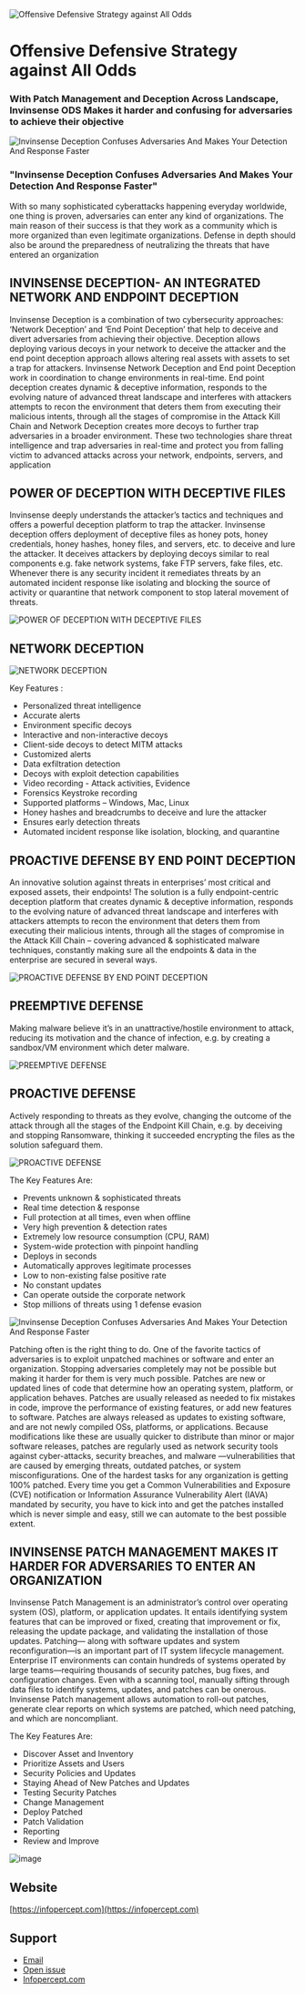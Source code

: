 <img  title="Offensive Defensive Strategy against All Odds" alt="Offensive Defensive Strategy against All Odds" src="https://user-images.githubusercontent.com/121154299/226807461-985810a2-5dc6-4385-a907-ee54e88f8b0f.png">

# Offensive Defensive Strategy against All Odds
### With Patch Management and Deception Across Landscape, Invinsense ODS Makes it harder and confusing for adversaries to achieve their objective

<img title="Invinsense Deception Confuses Adversaries And Makes Your Detection And Response Faster" alt="Invinsense Deception Confuses Adversaries And Makes Your Detection And Response Faster" src="https://user-images.githubusercontent.com/121154299/226610349-2036f8fd-8a7d-49df-81b8-6fac57c2f4b6.png">

### "Invinsense Deception Confuses Adversaries And Makes Your Detection And Response Faster"
With so many sophisticated cyberattacks happening everyday worldwide, one thing is proven, adversaries can enter any kind of organizations. The main reason of their success is that they work as a community which is more organized than even legitimate organizations. Defense in depth should also be around the preparedness of neutralizing the threats that have entered an organization

## INVINSENSE DECEPTION- AN INTEGRATED NETWORK AND ENDPOINT DECEPTION
Invinsense Deception is a combination of two cybersecurity approaches: ‘Network Deception’ and ‘End Point Deception’ that help to deceive and divert adversaries from achieving their objective. Deception allows deploying various decoys in your network to deceive the attacker and the end point deception approach allows altering real assets with assets to set a trap for attackers. Invinsense Network Deception and End point Deception work in coordination to change environments in real-time. End point deception creates dynamic & deceptive information, responds to the evolving nature of advanced threat landscape and interferes with attackers attempts to recon the environment that deters them from executing their malicious intents, through all the stages of compromise in the Attack Kill Chain and Network Deception creates more decoys to further trap adversaries in a broader environment. These two technologies share threat intelligence and trap adversaries in real-time and protect you from falling victim to advanced attacks across your network, endpoints, servers, and application

## POWER OF DECEPTION WITH DECEPTIVE FILES 
Invinsense deeply understands the attacker’s tactics and techniques and offers a powerful deception platform to trap the attacker. Invinsense deception offers deployment of deceptive files as honey pots, honey credentials, honey hashes, honey files, and servers, etc. to deceive and lure the attacker. It deceives attackers by deploying decoys similar to real components e.g. fake network systems, fake FTP servers, fake files, etc. Whenever there is any security incident it remediates threats by an automated incident response like isolating and blocking the source of activity or quarantine that network component to stop lateral movement of threats.

<img title="POWER OF DECEPTION WITH DECEPTIVE FILES" alt="POWER OF DECEPTION WITH DECEPTIVE FILES" src="https://user-images.githubusercontent.com/121154299/226610468-a46ce2b8-f67f-4ee8-92e5-275d166d303c.png">

## NETWORK DECEPTION

<img  title="NETWORK DECEPTION" alt="NETWORK DECEPTION" src="https://user-images.githubusercontent.com/121154299/226611389-c2fcf4b1-7f50-424a-bceb-453aae3b7786.png">


Key Features :
-	Personalized threat intelligence
-	Accurate alerts
-	Environment specific decoys
-	Interactive and non-interactive decoys
-	Client-side decoys to detect MITM attacks
-	Customized alerts
-	Data exfiltration detection
-	Decoys with exploit detection capabilities
-	Video recording - Attack activities, Evidence
-	Forensics Keystroke recording
-	Supported platforms – Windows, Mac, Linux
-	Honey hashes and breadcrumbs to deceive and lure the attacker
-	Ensures early detection threats
-	Automated incident response like isolation, blocking, and quarantine

## PROACTIVE DEFENSE BY END POINT DECEPTION 

An innovative solution against threats in enterprises’ most critical and exposed assets, their endpoints! The solution is a fully endpoint-centric deception platform that creates dynamic & deceptive information, responds to the evolving nature of advanced threat landscape and interferes with attackers attempts to recon the environment that deters them from executing their malicious intents, through all the stages of compromise in the Attack Kill Chain – covering advanced & sophisticated malware techniques, constantly making sure all the endpoints & data in the enterprise are secured in several ways.

<img  title="PROACTIVE DEFENSE BY END POINT DECEPTION" alt="PROACTIVE DEFENSE BY END POINT DECEPTION" src="https://user-images.githubusercontent.com/121154299/226610914-983ded57-3dfb-4e82-bbaf-12bda7be71d2.png">

## PREEMPTIVE DEFENSE 
Making malware believe it’s in an unattractive/hostile environment to attack, reducing its motivation and the chance of infection, e.g. by creating a sandbox/VM environment which deter malware.

<img  title="PREEMPTIVE DEFENSE" alt="PREEMPTIVE DEFENSE" src="https://user-images.githubusercontent.com/121154299/226611661-6c99028f-66db-4e6f-a5f6-7b63f8848c0d.png">


## PROACTIVE DEFENSE
Actively responding to threats as they evolve, changing the outcome of the attack through all the stages of the Endpoint Kill Chain, e.g. by deceiving and stopping Ransomware, thinking it succeeded encrypting the files as the solution safeguard them.

<img  title="PROACTIVE DEFENSE" alt="PROACTIVE DEFENSE" src="https://user-images.githubusercontent.com/121154299/226613813-6c91f228-8163-4eb1-bb7e-45d6f570c224.png">

The Key Features Are:
-	Prevents unknown & sophisticated threats
-	Real time detection & response
-	Full protection at all times, even when offline
-	Very high prevention & detection rates
-	Extremely low resource consumption (CPU, RAM)
-	System-wide protection with pinpoint handling
-	Deploys in seconds
-	Automatically approves legitimate processes
-	Low to non-existing false positive rate
-	No constant updates
-	Can operate outside the corporate network
-	Stop millions of threats using 1 defense evasion


<img title="Invinsense Deception Confuses Adversaries And Makes Your Detection And Response Faster" alt="Invinsense Deception Confuses Adversaries And Makes Your
Detection And Response Faster" src="https://user-images.githubusercontent.com/121154299/226612668-2eb34feb-6b8e-4025-938a-7014c2c56aac.png">

Patching often is the right thing to do. One of the favorite tactics of adversaries is to exploit unpatched machines or software and enter an organization. Stopping adversaries completely may not be possible but making it harder for them is very much possible. Patches are new or updated lines of code that determine how an operating system, platform, or application behaves. Patches are usually released as needed to fix mistakes in code, improve the performance of existing features, or add new features to software. Patches are always released as updates to existing software, and are not newly compiled OSs, platforms, or applications.
Because modifications like these are usually quicker to distribute than minor or major software releases, patches are regularly used as network security tools against cyber-attacks, security breaches, and malware —vulnerabilities that are caused by emerging threats, outdated patches, or system misconfigurations. One of the hardest tasks for any organization is getting 100% patched. Every time you get a Common Vulnerabilities and Exposure (CVE) notification or Information Assurance Vulnerability Alert (IAVA) mandated by security, you have to kick into and get the patches installed which is never simple and easy, still we can automate to the best possible extent.

## INVINSENSE PATCH MANAGEMENT MAKES IT HARDER FOR ADVERSARIES TO ENTER AN ORGANIZATION

Invinsense Patch Management is an administrator’s control over operating system (OS), platform, or application updates. It entails identifying system features that can be improved or fixed, creating that improvement or fix, releasing the update package, and validating the installation of those updates. Patching— along with software updates and system reconfiguration—is an important part of IT system lifecycle management. Enterprise IT environments can contain hundreds of systems operated by large teams—requiring thousands of security patches, bug fixes, and configuration changes. Even with a scanning tool, manually sifting through data files to identify systems, updates, and patches can be onerous. Invinsense Patch management allows automation to roll-out patches, generate clear reports on which systems are patched, which need patching, and which are noncompliant.

The Key Features Are:
-	Discover Asset and Inventory
-	Prioritize Assets and Users
-	Security Policies and Updates
-	Staying Ahead of New Patches and Updates
-	Testing Security Patches
-	Change Management
-	Deploy Patched
-	Patch Validation
-	Reporting
-	Review and Improve


![image](https://user-images.githubusercontent.com/77421927/157186152-b89c0d5b-8f8a-45e6-bfbc-ab155d9d70d2.png)

## Website
[https://infopercept.com](https://infopercept.com)

## Support
* [Email](mailto:sos@infopercept.com)
* [Open issue](https://github.com/Infopercept/gsos/issues)
* [Infopercept.com](https://infopercept.com/contact)

